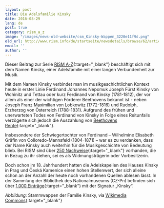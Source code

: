 ```yaml
---
layout: post
title: Die Adelsfamilie Kinsky
date: 2016-08-29
lang: de
post: true
category: rism_a_z
image: "/images/news-old-website/csm_Kinsky-Wappen_3220e11f9d.png"
old_url: http://www.rism.info/de/startseite/newsdetails/browse/62/article/64/the-house-of-kinsky.html
email: ''
author: ''
---
```


Dieser Beitrag zur Serie [RISM A-Z](http://www.rism.info/de/home/news-archive/select/rism_a_z){:target="_blank"} beschäftigt sich mit dem Namen Kinsky, einer Adelsfamilie mit einer langen Verbundenheit zur Musik.

Mit dem Namen Kinsky verbindet man im musikgeschichtlichen Kontext heute in erster Linie Ferdinand Johannes Nepomuk Joseph Fürst Kinsky von Wchinitz und Tettau oder kurz Ferdinand von Kinsky (1781-1812), der vor allem als einer der wichtigen Förderer Beethovens bekannt ist - neben Joseph Franz Maximilian von Lobkowitz (1772-1816) und Rudolph, Erzherzog von Österreich (1788-1831). Aufgrund des frühen und unerwarteten Todes von Ferdinand von Kinsky in Folge eines Reitunfalls verzögerte sich jedoch die Auszahlung von [Beethovens Rente](http://www.beethoven-haus-bonn.de/sixcms/detail.php/35278){:target="_blank"}.

Insbesondere der Schwiegertochter von Ferdinand – Wilhelmine Elisabeth Gräfin von Colloredo-Mannsfeld (1804-1871) – war es zu verdanken, dass der Name Kinsky auch weiterhin für die Musikgeschichte von Bedeutung blieb. Bei RISM sind über [250 Nachweise](https://opac.rism.info/search?View=rism&q=Colloredo-Mannsfeld){:target="_blank"} vorhanden, die in Bezug zu ihr stehen, sei es als Widmungsträgerin oder Vorbesitzerin.

Doch schon im 18. Jahrhundert hatten die Adelskapellen des Hauses Kinsky in Prag und Česká Kamenice einen hohen Stellenwert, der sich alleine schon an der Anzahl der heute noch vorhandenen Quellen ablesen lässt. In der Sammlung der Bibliothek des Nationalmuseums (CZ-Pn) befinden sich über [1.000 Einträge](https://opac.rism.info/search?View=rism&callno=Kinsky){:target="_blank"} mit der Signatur „Kinsky“.

_Abbildung_: Stammwappen der Familie Kinsky, via [Wikimedia Commons](https://de.wikipedia.org/wiki/Datei:Kinsky-Wappen.png){:target="_blank"}

